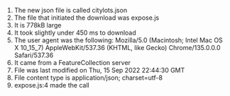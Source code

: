 1) The new json file is called citylots.json
2) The file that initiated the download was expose.js
3) It is 778kB large 
4) It took slightly under 450 ms to download
5) The user agent was the following: Mozilla/5.0 (Macintosh; Intel Mac OS X 10_15_7) AppleWebKit/537.36 (KHTML, like Gecko) Chrome/135.0.0.0 Safari/537.36
6) It came from a FeatureCollection server
7) File was last modified on Thu, 15 Sep 2022 22:44:30 GMT
8) File content type is application/json; charset=utf-8
9) expose.js:4 made the call 